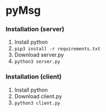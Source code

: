 # pyMsg

### Installation (server)
1. Install python
2. `pip3 install -r requirements.txt`
3. Download server.py
4. `python3 server.py`

### Installation (client)
1. Install python
2. Download client.py
3. `python3 client.py`
